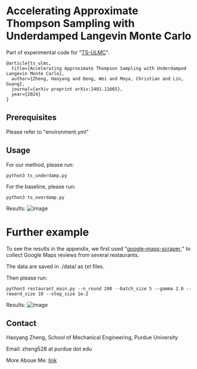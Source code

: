 # Accelerating Approximate Thompson Sampling with Underdamped Langevin Monte Carlo

Part of experimental code for "[TS-ULMC](https://arxiv.org/abs/2401.11665)".

```
@article{ts_ulmc,
  title={Accelerating Approximate Thompson Sampling with Underdamped Langevin Monte Carlo},
  author={Zheng, Haoyang and Deng, Wei and Moya, Christian and Lin, Guang},
  journal={arXiv preprint arXiv:2401.11665},
  year={2024}
}
```

## Prerequisites
Please refer to "environment.yml" 

## Usage
For our method, please run:
```
python3 ts_underdamp.py
```
For the baseline, please run:
```
python3 ts_overdamp.py
```
Results:
![image](https://github.com/haoyangzheng1996/ts_ulmc/assets/38525155/6989cfa6-45a0-4b1f-ac53-9e85b55206b7)

# Further example
To see the results in the appendix, we first used "[google-maps-scraper
]([https://arxiv.org/abs/2401.11665](https://github.com/omkarcloud/google-maps-scraper))" to collect Google Maps reviews from several restaurants.

The data are saved in ./data/ as txt files.

Then please run:
```
python3 restaurant_main.py --n_round 200 --batch_size 5 --gamma 2.0 --reward_size 10 --step_size 1e-2
```
Results:
![image](https://github.com/haoyangzheng1996/ts_ulmc/assets/38525155/45d343c0-97f8-4799-9dd2-e28502e778be)


## Contact
Haoyang Zheng, School of Mechanical Engineering, Purdue University

Email: zheng528 at purdue dot edu

More Aboue Me: [link](https://haoyangzheng.github.io/)
